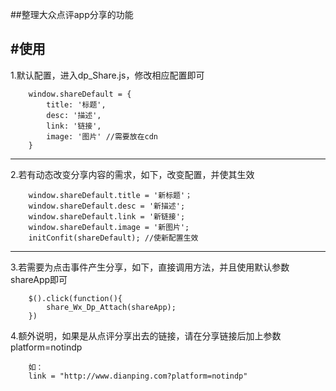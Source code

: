 ##整理大众点评app分享的功能

#使用
------------------------------
1.默认配置，进入dp_Share.js，修改相应配置即可
```
	window.shareDefault = {
	    title: '标题',
	    desc: '描述',
	    link: '链接',
	    image: '图片' //需要放在cdn
	}
```
------------------------------
2.若有动态改变分享内容的需求，如下，改变配置，并使其生效
```
	window.shareDefault.title = '新标题'；
	window.shareDefault.desc = '新描述';
	window.shareDefault.link = '新链接';
	window.shareDefault.image = '新图片';
	initConfit(shareDefault); //使新配置生效
```
------------------------------
3.若需要为点击事件产生分享，如下，直接调用方法，并且使用默认参数shareApp即可
```
	$().click(function(){
		share_Wx_Dp_Attach(shareApp); 
	})
```
4.额外说明，如果是从点评分享出去的链接，请在分享链接后加上参数 platform=notindp
```
	如：
	link = "http://www.dianping.com?platform=notindp"
```
